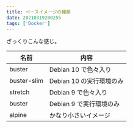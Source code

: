 ```yaml
---
title: ベースイメージの種類
date: 20210319200255
tags: ['Docker']
---
```


ざっくりこんな感じ。

|名前|内容|
|-|-|
buster|Debian 10 で色々入り
buster-slim|Debian 10 の実行環境のみ
stretch|Debian 9 で色々入り
buster|Debian 9 で実行環境のみ
alpine|かなり小さいイメージ
